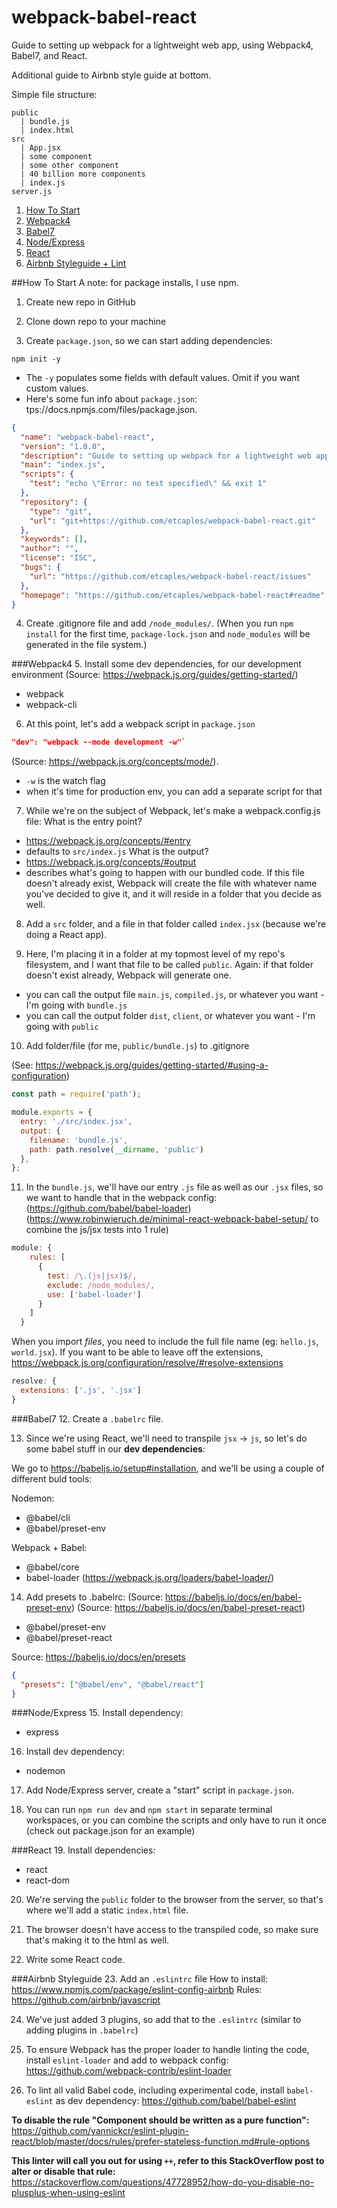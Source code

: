 # webpack-babel-react
Guide to setting up webpack for a lightweight web app, using Webpack4, Babel7, and React.

Additional guide to Airbnb style guide at bottom.

Simple file structure:
```
public
  | bundle.js
  | index.html
src
  | App.jsx
  | some component
  | some other component
  | 40 billion more components
  | index.js
server.js
```


1. [How To Start](#start)
2. [Webpack4](#webpack)
3. [Babel7](#head1234)
4. [Node/Express](#node)
5. [React](#react)
6. [Airbnb Styleguide + Lint](#airbnb)


##<a name="start">How To Start</a>
A note: for package installs, I use npm.

1. Create new repo in GitHub

2. Clone down repo to your machine

3. Create `package.json`, so we can start adding dependencies:
```
npm init -y
```
  * The `-y` populates some fields with default values. Omit if you want custom values.
  * Here's some fun info about `package.json`: tps://docs.npmjs.com/files/package.json.

```json
{
  "name": "webpack-babel-react",
  "version": "1.0.0",
  "description": "Guide to setting up webpack for a lightweight web app, using Webpack4, Babel7, and React.",
  "main": "index.js",
  "scripts": {
    "test": "echo \"Error: no test specified\" && exit 1"
  },
  "repository": {
    "type": "git",
    "url": "git+https://github.com/etcaples/webpack-babel-react.git"
  },
  "keywords": [],
  "author": "",
  "license": "ISC",
  "bugs": {
    "url": "https://github.com/etcaples/webpack-babel-react/issues"
  },
  "homepage": "https://github.com/etcaples/webpack-babel-react#readme"
}
```

4. Create .gitignore file and add `/node_modules/`. (When you run `npm install` for the first time, `package-lock.json` and `node_modules` will be generated in the file system.)


###<a name="webpack">Webpack4</a>
5. Install some dev dependencies, for our development environment
(Source: https://webpack.js.org/guides/getting-started/)
  * webpack
  * webpack-cli

6. At this point, let's add a webpack script in `package.json`
```json
"dev": "webpack --mode development -w"`
```
(Source: https://webpack.js.org/concepts/mode/).
  * `-w` is the watch flag
  * when it's time for production env, you can add a separate script for that

7. While we're on the subject of Webpack, let's make a webpack.config.js file:
What is the entry point?
  * https://webpack.js.org/concepts/#entry
  * defaults to `src/index.js`
What is the output?
  * https://webpack.js.org/concepts/#output
  * describes what's going to happen with our bundled code. If this file doesn't already exist, Webpack will create the file with whatever name you've decided to give it, and it will reside in a folder that you decide as well.

8. Add a `src` folder, and a file in that folder called `index.jsx` (because we're doing a React app).

9. Here, I'm placing it in a folder at my topmost level of my repo's filesystem, and I want that file to be called `public`. Again: if that folder doesn't exist already, Webpack will generate one.
  * you can call the output file `main.js`, `compiled.js`, or whatever you want - I'm going with `bundle.js`
  * you can call the output folder `dist`, `client`, or whatever you want - I'm going with `public`

10. Add folder/file (for me, `public/bundle.js`) to .gitignore

(See: https://webpack.js.org/guides/getting-started/#using-a-configuration)
```js
const path = require('path');

module.exports = {
  entry: './src/index.jsx',
  output: {
    filename: 'bundle.js',
    path: path.resolve(__dirname, 'public')
  },
};
```

11. In the `bundle.js`, we'll have our entry `.js` file as well as our `.jsx` files, so we want to handle that in the webpack config:
(https://github.com/babel/babel-loader)
(https://www.robinwieruch.de/minimal-react-webpack-babel-setup/ to combine the js/jsx tests into 1 rule)

```js
module: {
    rules: [
      {
        test: /\.(js|jsx)$/,
        exclude: /node_modules/,
        use: ['babel-loader']
      }
    ]
  }
```

When you import *files*, you need to include the full file name (eg: `hello.js`, `world.jsx`). If you want to be able to leave off the extensions,
https://webpack.js.org/configuration/resolve/#resolve-extensions
```js
resolve: {
  extensions: ['.js', '.jsx']
}
```

###<a name="babel">Babel7</a>
12. Create a `.babelrc` file. 

13. Since we're using React, we'll need to transpile `jsx` -> `js`, so let's do some babel stuff in our **dev dependencies**:

We go to https://babeljs.io/setup#installation, and we'll be using a couple of different buld tools:

Nodemon:
  * @babel/cli
  * @babel/preset-env

Webpack + Babel:
  * @babel/core
  * babel-loader (https://webpack.js.org/loaders/babel-loader/)

14. Add presets to .babelrc:
(Source: https://babeljs.io/docs/en/babel-preset-env)
(Source: https://babeljs.io/docs/en/babel-preset-react)
  * @babel/preset-env
  * @babel/preset-react

Source: https://babeljs.io/docs/en/presets
```json
{
  "presets": ["@babel/env", "@babel/react"]
}
```

###<a name="node">Node/Express</a>
15. Install dependency:
  * express

16. Install dev dependency:
  * nodemon

17. Add Node/Express server, create a "start" script in `package.json`.

18. You can run `npm run dev` and `npm start` in separate terminal workspaces, or you can combine the scripts and only have to run it once (check out package.json for an example)


###<a name="react">React</a>
19. Install dependencies:
  * react
  * react-dom

20. We're serving the `public` folder to the browser from the server, so that's where we'll add a static `index.html` file.

21. The browser doesn't have access to the transpiled code, so make sure that's making it to the html as well.

22. Write some React code.


###<a name="airbnb">Airbnb Styleguide</a>
23. Add an `.eslintrc` file
How to install: https://www.npmjs.com/package/eslint-config-airbnb
Rules: https://github.com/airbnb/javascript

24. We've just added 3 plugins, so add that to the `.eslintrc` (similar to adding plugins in `.babelrc`)

25. To ensure Webpack has the proper loader to handle linting the code, install `eslint-loader` and add to webpack config:
https://github.com/webpack-contrib/eslint-loader


26. To lint all valid Babel code, including experimental code, install `babel-eslint` as dev dependency: https://github.com/babel/babel-eslint


**To disable the rule "Component should be written as a pure function":**
https://github.com/yannickcr/eslint-plugin-react/blob/master/docs/rules/prefer-stateless-function.md#rule-options

**This linter will call you out for using `++`, refer to this StackOverflow post to alter or disable that rule:**
https://stackoverflow.com/questions/47728952/how-do-you-disable-no-plusplus-when-using-eslint
